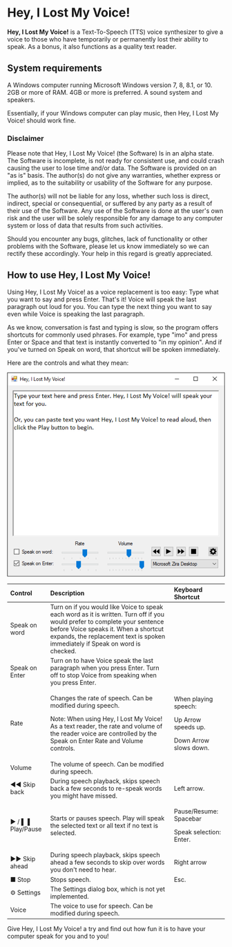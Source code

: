 # Hey, I Lost My Voice!

**Hey, I Lost My Voice!** is a Text-To-Speech (TTS) voice synthesizer to give a voice to those who have temporarily or permanently lost their ability to speak. As a bonus, it also functions as a quality text reader.

## System requirements

A Windows computer running Microsoft Windows version 7, 8, 8.1, or 10. 
2GB or more of RAM. 4GB or more is preferred. 
A sound system and speakers. 

Essentially, if your Windows computer can play music, then Hey, I Lost My Voice! should work fine.

### Disclaimer

Please note that Hey, I Lost My Voice! (the Software) Is in an alpha state. The Software is incomplete, is not ready for consistent use, and could crash causing the user to lose time and/or data. The Software is provided on an "as is" basis. The author(s) do not give any warranties, whether express or implied, as to the suitability or usability of the Software for any purpose.

The author(s) will not be liable for any loss, whether such loss is direct, indirect, special or consequential, or suffered by any party as a result of their use of the Software. Any use of the Software is done at the user's own risk and the user will be solely responsible for any damage to any computer system or loss of data that results from such activities.

Should you encounter any bugs, glitches, lack of functionality or other problems with the Software, please let us know immediately so we can rectify these accordingly. Your help in this regard is greatly appreciated.

## How to use Hey, I Lost My Voice!

Using Hey, I Lost My Voice! as a voice replacement is too easy: Type what you want to say and press Enter. That's it! Voice will speak the last paragraph out loud for you. You can type the next thing you want to say even while Voice is speaking the last paragraph.

As we know, conversation is fast and typing is slow, so the program offers shortcuts for commonly used phrases. For example, type "imo" and press Enter or Space and that text is instantly converted to "in my opinion". And if you've turned on Speak on word, that shortcut will be spoken immediately.

Here are the controls and what they mean:

![A screenshot of the program with this text in the main text box, Type your text here and press Enter. Hey, I Lost My Voice will speak your text for you. Or, you can paste text you want, Hey, I Lost My Voice to read aloud, then click the Play button to begin.](images/screenshot01.png)

|Control|Description|Keyboard Shortcut|
|:--|:--|:--|
|Speak on word|Turn on if you would like Voice to speak each word as it is written. Turn off if you would prefer to complete your sentence before Voice speaks it. When a shortcut expands, the replacement text is spoken immediately if Speak on word is checked.||
|Speak on Enter|Turn on to have Voice speak the last paragraph when you press Enter. Turn off to stop Voice from speaking when you press Enter.||
|Rate|<p>Changes the rate of speech. Can be modified during speech.</p><p>Note: When using Hey, I Lost My Voice! As a text reader, the rate and volume of the reader voice are controlled by the Speak on Enter Rate and Volume controls.</p>|<p>When playing speech:</p><p>Up Arrow speeds up.</p><p>Down Arrow slows down.</p>|
|Volume|The volume of speech. Can be modified during speech.||
|&#x25c4;&#x25c4; Skip back|During speech playback, skips speech back a few seconds to re-speak words you might have missed.|Left arrow.|
|&#x25ba; / &#x258c;&#x2590; Play/Pause|Starts or pauses speech. Play will speak the selected text or all text if no text is selected.|<p>Pause/Resume: Spacebar</p><p>Speak selection: Enter.</p>|
|&#x25ba;&#x25ba; Skip ahead|During speech playback, skips speech ahead a few seconds to skip over words you don't need to hear.|Right arrow|
|&#x25a0; Stop|Stops speech.|Esc.|
|&#x2699; Settings|The Settings dialog box, which is not yet implemented.||
|Voice|The voice to use for speech. Can be modified during speech.||

Give Hey, I Lost My Voice! a try and find out how fun it is to have your computer speak for you and to you!